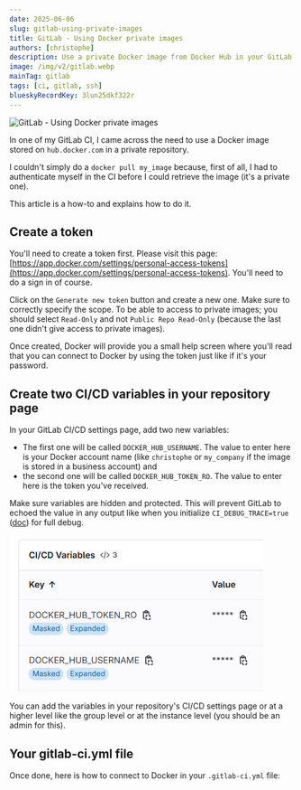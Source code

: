 ```yaml
---
date: 2025-06-06
slug: gitlab-using-private-images
title: GitLab - Using Docker private images
authors: [christophe]
description: Use a private Docker image from Docker Hub in your GitLab CI/CD pipeline. Learn to create a read-only token and set up the necessary GitLab CI/CD variables for authentication.
image: /img/v2/gitlab.webp
mainTag: gitlab
tags: [ci, gitlab, ssh]
blueskyRecordKey: 3lun25dkf322r
---
```

![GitLab - Using Docker private images](/img/v2/gitlab.webp)

In one of my GitLab CI, I came across the need to use a Docker image stored on `hub.docker.com` in a private repository.

I couldn't simply do a `docker pull my_image` because, first of all, I had to authenticate myself in the CI before I could retrieve the image (it's a private one).

This article is a how-to and explains how to do it.

<!-- truncate -->

## Create a token

You'll need to create a token first. Please visit this page: [https://app.docker.com/settings/personal-access-tokens](https://app.docker.com/settings/personal-access-tokens). You'll need to do a sign in of course.

Click on the `Generate new token` button and create a new one. Make sure to correctly specify the scope. To be able to access to private images; you should select `Read-Only` and not `Public Repo Read-Only` (because the last one didn't give access to private images).

Once created, Docker will provide you a small help screen where you'll read that you can connect to Docker by using the token just like if it's your password.

## Create two CI/CD variables in your repository page

In your GitLab CI/CD settings page, add two new variables:

* The first one will be called `DOCKER_HUB_USERNAME`. The value to enter here is your Docker account name (like `christophe` or `my_company` if the image is stored in a business account) and
* the second one will be called `DOCKER_HUB_TOKEN_RO`. The value to enter here is the token you've received.

Make sure variables are hidden and protected. This will prevent GitLab to echoed the value in any output like when you initialize `CI_DEBUG_TRACE=true` ([doc](https://docs.gitlab.com/ci/variables/variables_troubleshooting/#enable-debug-logging)) for full debug.

![The two variables have been created](./images/variables.png)

<AlertBox variant="note" title="">
You can add the variables in your repository's CI/CD settings page or at a higher level like the group level or at the instance level (you should be an admin for this).

</AlertBox>

## Your gitlab-ci.yml file

Once done, here is how to connect to Docker in your `.gitlab-ci.yml` file:

<Snippet filename=".gitlab-ci.yml" source="./files/.gitlab-ci.yml" />